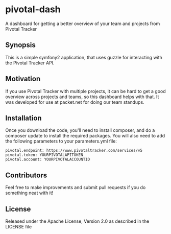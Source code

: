 # pivotal-dash
A dashboard for getting a better overview of your team and projects from Pivotal Tracker


## Synopsis

This is a simple symfony2 application, that uses guzzle for interacting with the Pivotal Tracker API. 

## Motivation

If you use Pivotal Tracker with multiple projects, it can be hard to get a good overview across projects and teams, so this dashboard helps with that. It was developed for use at packet.net for doing our team standups.

## Installation

Once you download the code, you'll need to install composer, and do a composer update to install the required packages. You will also need to add the following parameters to your parameters.yml file:


    pivotal.endpoint: https://www.pivotaltracker.com/services/v5
    pivotal.token: YOURPIVOTALAPITOKEN
    pivotal.account: YOURPIVOTALACCOUNTID

## Contributors

Feel free to make improvements and submit pull requests if you do something neat with it!

## License

Released under the Apache License, Version 2.0 as described in the LICENSE file

